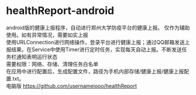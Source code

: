 # healthReport-android
android版的健康上报程序，自动进行郑州大学防疫平台的健康上报。
仅作为辅助使用。如有异常情况，需要如实上报<br/>
使用URLConnection进行网络操作，登录平台进行健康上报；通过QQ邮箱发送上报结果。在Service中使用Timer进行定时任务，实现每天自动上报。不断发送任务栏通知表明运行状态<br/>
需要权限：网络、存储、清理任务白名单<br/>
在应用中进行配置后，生成配置文件，路径为手机内部存储/健康上报/健康上报配置.txt。<br/>
电脑版 https://github.com/usernameiooo/healthReport
